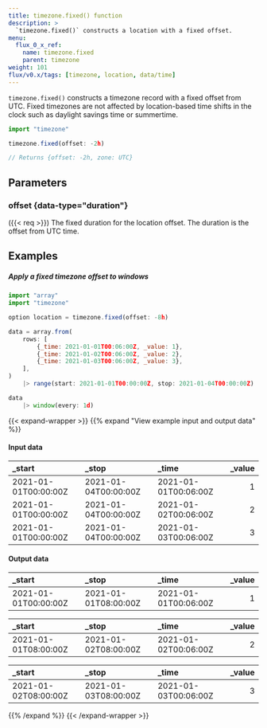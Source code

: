 ```yaml
---
title: timezone.fixed() function
description: >
  `timezone.fixed()` constructs a location with a fixed offset.
menu:
  flux_0_x_ref:
    name: timezone.fixed
    parent: timezone
weight: 101
flux/v0.x/tags: [timezone, location, data/time]
---
```


`timezone.fixed()` constructs a timezone record with a fixed offset from UTC.
Fixed timezones are not affected by location-based time shifts in the clock
such as daylight savings time or summertime.

```js
import "timezone"

timezone.fixed(offset: -2h)

// Returns {offset: -2h, zone: UTC}
```

## Parameters

### offset {data-type="duration"}
({{< req >}})
The fixed duration for the location offset.
The duration is the offset from UTC time.

## Examples

##### Apply a fixed timezone offset to windows
```js
import "array"
import "timezone"

option location = timezone.fixed(offset: -8h)

data = array.from(
    rows: [
        {_time: 2021-01-01T00:06:00Z, _value: 1},
        {_time: 2021-01-02T00:06:00Z, _value: 2},
        {_time: 2021-01-03T00:06:00Z, _value: 3},
    ],
)
    |> range(start: 2021-01-01T00:00:00Z, stop: 2021-01-04T00:00:00Z)

data
    |> window(every: 1d)
```

{{< expand-wrapper >}}
{{% expand "View example input and output data" %}}
#### Input data
| _start               | _stop                | _time                | _value |
| :------------------- | :------------------- | :------------------- | -----: |
| 2021-01-01T00:00:00Z | 2021-01-04T00:00:00Z | 2021-01-01T00:06:00Z |      1 |
| 2021-01-01T00:00:00Z | 2021-01-04T00:00:00Z | 2021-01-02T00:06:00Z |      2 |
| 2021-01-01T00:00:00Z | 2021-01-04T00:00:00Z | 2021-01-03T00:06:00Z |      3 |

#### Output data
| _start               | _stop                | _time                | _value |
| :------------------- | :------------------- | :------------------- | -----: |
| 2021-01-01T00:00:00Z | 2021-01-01T08:00:00Z | 2021-01-01T00:06:00Z |      1 |


| _start               | _stop                | _time                | _value |
| :------------------- | :------------------- | :------------------- | -----: |
| 2021-01-01T08:00:00Z | 2021-01-02T08:00:00Z | 2021-01-02T00:06:00Z |      2 |

| _start               | _stop                | _time                | _value |
| :------------------- | :------------------- | :------------------- | -----: |
| 2021-01-02T08:00:00Z | 2021-01-03T08:00:00Z | 2021-01-03T00:06:00Z |      3 |
{{% /expand %}}
{{< /expand-wrapper >}}